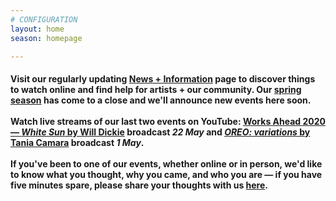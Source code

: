 ```yaml
---
# CONFIGURATION
layout: home
season: homepage

---
```

#### Visit our regularly updating [News + Information](/coronavirus) page to discover things to watch online and find help for artists + our community. Our [spring season](/current/2020-springsummer/) has come to a close and we'll announce new events here soon.<br><br>Watch live streams of our last two events on YouTube: <a href="http://youtu.be/yrZFSzURaS4" target="_blank">Works Ahead 2020 — *White Sun* by Will Dickie</a> broadcast *22 May* and <a href="http://youtu.be/watch?v=m7dDCgaffoI&t=3600s" target="_blank">*OREO: variations* by Tania Camara</a> broadcast *1 May*.<br><br>If you've been to one of our events, whether online or in person, we'd like to know what you thought, why you came, and who you are — if you have five minutes spare, please share your thoughts with us <a href="http://forms.gle/T14EiJZdJTU4xuYb8" target="_blank">here</a>.
